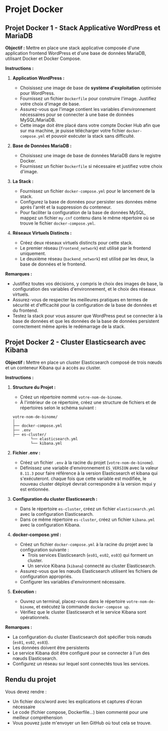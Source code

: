 # Projet Docker

## Projet Docker 1 - Stack Applicative WordPress et MariaDB

**Objectif :** Mettre en place une stack applicative composée d'une application frontend WordPress et d'une base de données MariaDB, utilisant Docker et Docker Compose.

**Instructions :**

1. **Application WordPress :**
   - Choisissez une image de base de **système d'exploitation** optimisée pour WordPress.
   - Fournissez un fichier `Dockerfile` pour construire l'image. Justifiez votre choix d'image de base.
   - Assurez-vous que l'image contient les variables d'environnement nécessaires pour se connecter à une base de données MySQL/MariaDB.
   - Cette image doit être placé dans votre compte Docker Hub afin que sur ma machine, je puisse télécharger votre fichier `docker-compose.yml` et pouvoir exécuter la stack sans difficulté.

2. **Base de Données MariaDB :**
   - Choisissez une image de base de données MariaDB dans le registre Docker.
   - Fournissez un fichier `Dockerfile` si nécessaire et justifiez votre choix d'image.

3. **La Stack :**
   - Fournissez un fichier `docker-compose.yml` pour le lancement de la stack.
   - Configurez la base de données pour persister ses données même après l'arrêt et la suppression du conteneur.
   - Pour faciliter la configuration de la base de données MySQL, mappez un fichier `my.cnf` contenu dans le même répertoire où se trouve le fichier `docker-compose.yml`.

4. **Réseaux Virtuels Distincts :**
   - Créez deux réseaux virtuels distincts pour cette stack.
   - Le premier réseau (`frontend_network`) est utilisé par le frontend uniquement.
   - Le deuxième réseau (`backend_network`) est utilisé par les deux, la base de données et le frontend.

**Remarques :**
- Justifiez toutes vos décisions, y compris le choix des images de base, la configuration des variables d'environnement, et le choix des réseaux virtuels.
- Assurez-vous de respecter les meilleures pratiques en termes de sécurité et d'efficacité pour la configuration de la base de données et du frontend.
- Testez la stack pour vous assurer que WordPress peut se connecter à la base de données et que les données de la base de données persistent correctement même après le redémarrage de la stack.


## Projet Docker 2 - Cluster Elasticsearch avec Kibana

**Objectif :** Mettre en place un cluster Elasticsearch composé de trois nœuds et un conteneur Kibana qui a accès au cluster.

**Instructions :**

1. **Structure du Projet :**
   - Créez un répertoire nommé `votre-nom-de-binome`.
   - À l'intérieur de ce répertoire, créez une structure de fichiers et de répertoires selon le schéma suivant :

   ```
   votre-nom-de-binome/
   │
   ├── docker-compose.yml
   ├── .env
   ├── es-cluster/
           └── elasticsearch.yml
           └── kibana.yml
   ```

2. **Fichier .env :**
   - Créez un fichier `.env` à la racine du projet (`votre-nom-de-binome`).
   - Définissez une variable d'environnement `ES_VERSION` avec la valeur `8.11.3` pour faire référence à la version Elasticsearch et kibana qui s'exécuteront. chaque fois que cette variable est modifiée, le nouveau cluster déployé devrait correspondre à la version mqui y est entionnée.

3. **Configuration du cluster Elasticsearch :**
   - Dans le répertoire `es-cluster`, créez un fichier `elasticsearch.yml` avec la configuration Elasticsearch.
   - Dans ce même répertoire `es-cluster`, créez un fichier `kibana.yml` avec la configuration Kibana.

4. **docker-compose.yml :**
   - Créez un fichier `docker-compose.yml` à la racine du projet avec la configuration suivante :
     - Trois services Elasticsearch (`es01`, `es02`, `es03`) qui forment un cluster.
     - Un service Kibana (`kibana`) connecté au cluster Elasticsearch.
   - Assurez-vous que les nœuds Elasticsearch utilisent les fichiers de configuration appropriés.
   - Configurer les variables d'environment nécessaire.

5. **Exécution :**
   - Ouvrez un terminal, placez-vous dans le répertoire `votre-nom-de-binome`, et exécutez la commande `docker-compose up`.
   - Vérifiez que le cluster Elasticsearch et le service Kibana sont opérationnels.

**Remarques :**
- La configuration du cluster Elasticsearch doit spécifier trois nœuds (`es01`, `es02`, `es03`).
- Les données doivent être persistents
- Le service Kibana doit être configuré pour se connecter à l'un des nœuds Elasticsearch.
- Configurez un réseau sur lequel sont connectés tous les services.

## Rendu du projet

Vous devez rendre :
- Un fichier docs/word avec les explications et captures d'écran nécessaire
- Le code (fichier compose, Dockerfile...) bien commenté pour une meilleur compréhension
- Vous pouvez juste m'envoyer un lien GitHub où tout cela se trouve.